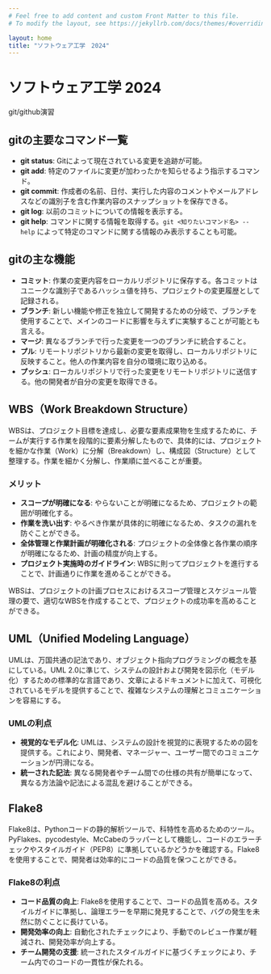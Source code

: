 ```yaml
---
# Feel free to add content and custom Front Matter to this file.
# To modify the layout, see https://jekyllrb.com/docs/themes/#overriding-theme-defaults

layout: home
title: "ソフトウェア工学　2024"
---
```


# ソフトウェア工学 2024

git/github演習

## gitの主要なコマンド一覧

- **git status**: Gitによって現在されている変更を追跡が可能。
- **git add**: 特定のファイルに変更が加わったかを知らせるよう指示するコマンド。
- **git commit**: 作成者の名前、日付、実行した内容のコメントやメールアドレスなどの識別子を含む作業内容のスナップショットを保存できる。
- **git log**: 以前のコミットについての情報を表示する。
- **git help**: コマンドに関する情報を取得する。`git <知りたいコマンド名> --help` によって特定のコマンドに関する情報のみ表示することも可能。

## gitの主な機能

- **コミット**: 作業の変更内容をローカルリポジトリに保存する。各コミットはユニークな識別子であるハッシュ値を持ち、プロジェクトの変更履歴として記録される。
- **ブランチ**: 新しい機能や修正を独立して開発するための分岐で、ブランチを使用することで、メインのコードに影響を与えずに実験することが可能とも言える。
- **マージ**: 異なるブランチで行った変更を一つのブランチに統合すること。
- **プル**: リモートリポジトリから最新の変更を取得し、ローカルリポジトリに反映すること。他人の作業内容を自分の環境に取り込める。
- **プッシュ**: ローカルリポジトリで行った変更をリモートリポジトリに送信する。他の開発者が自分の変更を取得できる。

## WBS（Work Breakdown Structure）

WBSは、プロジェクト目標を達成し、必要な要素成果物を生成するために、チームが実行する作業を段階的に要素分解したもので、具体的には、プロジェクトを細かな作業（Work）に分解（Breakdown）し、構成図（Structure）として整理する。作業を細かく分解し、作業順に並べることが重要。

### メリット

- **スコープが明確になる**: やらないことが明確になるため、プロジェクトの範囲が明確化する。
- **作業を洗い出す**: やるべき作業が具体的に明確になるため、タスクの漏れを防ぐことができる。
- **全体管理と作業計画が明確化される**: プロジェクトの全体像と各作業の順序が明確になるため、計画の精度が向上する。
- **プロジェクト実施時のガイドライン**: WBSに則ってプロジェクトを進行することで、計画通りに作業を進めることができる。

WBSは、プロジェクトの計画プロセスにおけるスコープ管理とスケジュール管理の要で、適切なWBSを作成することで、プロジェクトの成功率を高めることができる。

## UML（Unified Modeling Language）

UMLは、万国共通の記法であり、オブジェクト指向プログラミングの概念を基にしている。UML 2.0に準じて、システムの設計および開発を図示化（モデル化）するための標準的な言語であり、文章によるドキュメントに加えて、可視化されているモデルを提供することで、複雑なシステムの理解とコミュニケーションを容易にする。

### UMLの利点

- **視覚的なモデル化**: UMLは、システムの設計を視覚的に表現するための図を提供する。これにより、開発者、マネージャー、ユーザー間でのコミュニケーションが円滑になる。
- **統一された記法**: 異なる開発者やチーム間での仕様の共有が簡単になって、異なる方法論や記法による混乱を避けることができる。

## Flake8

Flake8は、Pythonコードの静的解析ツールで、科特性を高めるためのツール。PyFlakes、pycodestyle、McCabeのラッパーとして機能し、コードのエラーチェックやスタイルガイド（PEP8）に準拠しているかどうかを確認する。Flake8を使用することで、開発者は効率的にコードの品質を保つことができる。

### Flake8の利点

- **コード品質の向上**: Flake8を使用することで、コードの品質を高める。スタイルガイドに準拠し、論理エラーを早期に発見することで、バグの発生を未然に防ぐことに長けている。
- **開発効率の向上**: 自動化されたチェックにより、手動でのレビュー作業が軽減され、開発効率が向上する。
- **チーム開発の支援**: 統一されたスタイルガイドに基づくチェックにより、チーム内でのコードの一貫性が保たれる。
